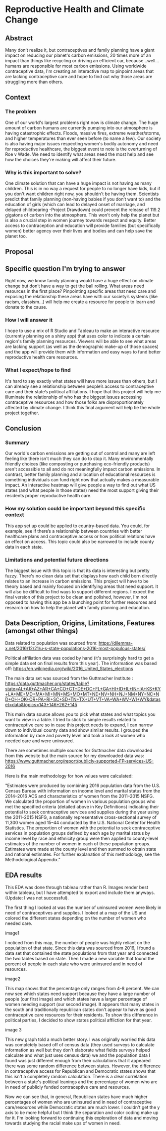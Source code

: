 # Reproductive Health and Climate Change

## Abstract

Many don’t realize it, but contraceptives and family planning have a giant impact on reducing our planet's carbon emissions, 20 times more of an impact than things like recycling or driving an efficient car, because...well... humans are responsible for most carbon emissions. Using worldwide contraceptive data, I'm creating an interactive map to pinpoint areas that are lacking contraceptive care and hope to find out why those areas are struggling more than others.    

## Context

### The problem
One of our world's largest problems right now is climate change. The huge amount of carbon humans are currently pumping into our atmosphere is having catastrophic effects. Floods, massive fires, extreme weather/storms, and higher temperatures than ever seen before (to name a few). Our society is also having major issues respecting women's bodily autonomy and need for reproductive healthcare, the biggest event to note is the overturning of Roe v Wade. We need to identify what areas need the most help and see how the choices they're making will affect their future.

### Why is this important to solve?
One climate solution that can have a huge impact is not having as many children. This is in no way a request for people to no longer have kids, but if you don't want children right now, you shouldn't be having them. Scientists predict that family planning (non-having babies if you don’t want to) and the education of girls (which can lead to delayed onset of marriage, and delayed childbearing -Project Drawdown) could prevent the release of 119.2 gigatons of carbon into the atmosphere. This won't only help the planet but is also a crucial step in women journey towards respect and equity. Better access to contraception and education will provide families (but specifically women) better agency over their lives and bodies and can help save the planet too. 

## Proposal 

## Specific question I'm trying to answer
Right now, we know family planning would have a huge effect on climate change but don’t have a way to get the ball rolling. What areas need resources in the first place? Pinpointing specific areas that need care and exposing the relationship these areas have with our society’s systems (like racism, classism…) will help me create a resource for people to learn and donate to the cause.

### How I will answer it
I hope to use a mix of R Studio and Tableau to make an interactive resource (currently planning on a shiny app) that uses color to indicate a certain region's family planning resources. Viewers will be able to see what areas are lacking support (as well as the demographic make-up of those spaces) and the app will provide them with information and easy ways to fund better reproductive health care resources.

### What I expect/hope to find
It's hard to say exactly what states will have more issues than others, but I can already see a relationship between people’s access to contraceptive care and their state’s political affiliations. I hope that this project will help me illuminate the relationship of who has the biggest issues accessing contraceptive resources and how those folks are disproportionately affected by climate change. I think this final argument will help tie the whole project together.

## Conclusion  

### Summary
Our world's carbon emissions are getting out of control and many are left feeling like there isn't much they can do to stop it. Many environmentally friendly choices (like composting or purchasing eco-friendly products) aren't accessible to all and do not meaningfully impact carbon emissions. In contrast, better family planning and allocation of educational resources is something individuals can fund right now that actually makes a measurable impact. An interactive heatmap will give people a way to find out what US states (and what people in those states) need the most support giving their residents proper reproductive health care.

### How my solution could be important beyond this specific context
This app set up could be applied to country-based data. You could, for example, see if there’s a relationship between countries with better healthcare plans and contraceptive access or how political relations have an effect on access. This topic could also be narrowed to include county data in each state.

### Limitations and potential future directions
The biggest issue with this topic is that its data is interesting but pretty fuzzy. There's no clean data set that displays how each child born directly relates to an increase in carbon emissions. This project will have to be theory based and mainly focused on identifying areas that need support. It will also be difficult to find ways to support different regions. I expect the final version of this project to be clean and polished, however, I'm not opposed to having this app be a launching point for further resources and research on how to help the planet with family planning and education. 

## Data Description, Origins, Limitations, Features (amongst other things)

Data related to population was sourced from:
https://dilemma-x.net/2016/12/21/u-s-state-populations-2016-most-populous-states/

Political affiliation data was coded by hand (it's surprisingly hard to get a simple data set on final results from this year). The information was based off: https://en.wikipedia.org/wiki/2016_United_States_elections

The main data set was sourced from the Guttmacher Institute : https://data.guttmacher.org/states/table?state=AL+AK+AZ+AR+CA+CO+CT+DE+DC+FL+GA+HI+ID+IL+IN+IA+KS+KY+LA+ME+MD+MA+MI+MN+MS+MO+MT+NE+NV+NH+NJ+NM+NY+NC+ND+OH+OK+OR+PA+RI+SC+SD+TN+TX+UT+VT+VA+WA+WV+WI+WY&dataset=data&topics=143+146+262+145

This main data source allows you to pick what states and what topics you want to view in a table. I tried to stick to simple results related to contraceptive care so in case this project needs to expand, I can narrow down to individual county data and show similar results. I grouped the information by race and poverty level and took a look at women who needed care and were uninsured.

There are sometimes multiple sources for Guttmacher data downloaded from this website but the main source for my downloaded data was: https://www.guttmacher.org/report/publicly-supported-FP-services-US-2016

Here is the main methodology for how values were calculated:

"Estimates were produced by combining 2016 population data from the U.S. Census Bureau with information on income level and marital status from the 2014–2016 ACS and characteristics of women from the 2011–2015 NSFG. We calculated the proportion of women in various population groups who met the specified criteria (detailed above in Key Definitions) indicating their potential to seek contraceptive services and supplies during the year using the 2011–2015 NSFG, a nationally representative cross-sectional survey of 11,300 women aged 15–44 conducted by the U.S. National Center for Health Statistics. The proportion of women with the potential to seek contraceptive services in population groups defined by each age by marital status by income level by race and ethnicity group were then applied to county-level estimates of the number of women in each of these population groups. Estimates were made at the county level and then summed to obtain state and national estimates. For further explanation of this methodology, see the Methodological Appendix."

## EDA results 
This EDA was done through tableau rather than R. Images render best within tableau, but I have attempted to export and include them anyways. (Update: I was not successful).

The first thing I looked at was the number of uninsured women were likely in need of contraceptives and supplies. I looked at a map of the US and colored the different states depending on the number of women who needed care.

image1

I noticed from this map, the number of people was highly reliant on the population of that state. Since this data was sourced from 2016, I found a data set that contained the state populations from that year and connected the two tables based on state. Then I made a new variable that found the percent of people in each state who were uninsured and in need of resources.

image2 

This map shows that the percentage only ranges from 4-8 percent. We can now see which states need support because they have a large number of people (our first image) and which states have a larger percentage of women needing support (our second image). It appears that many states in the south and traditionally republican states don't appear to have as good contraceptive care resources for their residents. To show this difference in political parties, I decided to show states political affliction for that year.

image 3

This new graph told a much better story. I was originally worried this data was completely based off of census data (they used surveys to calculate information as well but they don't elaborate what fields surveys helped calculate and what just uses census data) we and the population data I found was just different enough from their calculations that it appeared there was some random difference between states. However, the difference in contraceptive access for Republican and Democratic states shows that this isn't a completely random calculation. There is a clear correlation between a state's political leanings and the percentage of women who are in need of publicly funded contraceptive care and resources. 

Now we can see that, in general, Republican states have much higher percentages of women who are uninsured and in need of contraceptive care/resources while Democratic states are much lower. I couldn't get the y axis to be more helpful but I think the separation and color coding make up for it. I'm looking forward to continuing this exploration of data and moving towards studying the racial make ups of women in need.



